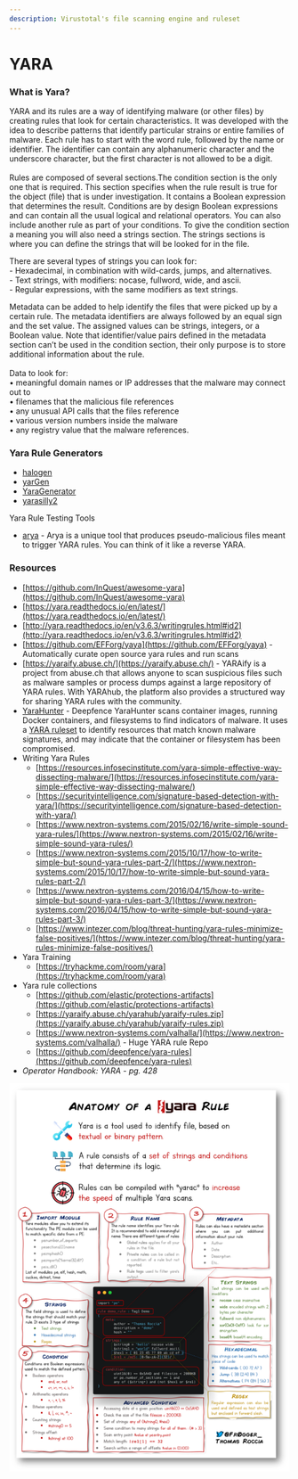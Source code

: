 ```yaml
---
description: Virustotal's file scanning engine and ruleset
---
```


# YARA

### What is Yara?

YARA and its rules are a way of identifying malware (or other files) by creating rules that look for certain characteristics. It was developed with the idea to describe patterns that identify particular strains or entire families of malware.  Each rule has to start with the word rule, followed by the name or identifier. The identifier can contain any alphanumeric character and the underscore character, but the first character is not allowed to be a digit.\
\
Rules are composed of several sections.The condition section is the only one that is required. This section specifies when the rule result is true for the object (file) that is under investigation. It contains a Boolean expression that determines the result. Conditions are by design Boolean expressions and can contain all the usual logical and relational operators. You can also include another rule as part of your conditions. To give the condition section a meaning you will also need a strings section. The strings sections is where you can define the strings that will be looked for in the file.

There are several types of strings you can look for:\
&#x20;\- Hexadecimal, in combination with wild-cards, jumps, and alternatives.\
&#x20;\- Text strings, with modifiers: nocase, fullword, wide, and ascii.\
&#x20;\- Regular expressions, with the same modifiers as text strings.

Metadata can be added to help identify the files that were picked up by a certain rule. The metadata identifiers are always followed by an equal sign and the set value. The assigned values can be strings, integers, or a Boolean value. Note that identifier/value pairs defined in the metadata section can’t be used in the condition section, their only purpose is to store additional information about the rule.\
\
Data to look for:\
• meaningful domain names or IP addresses that the malware may connect out to\
• filenames that the malicious file references\
• any unusual API calls that the files reference\
• various version numbers inside the malware\
• any registry value that the malware references.

### Yara Rule Generators

* [halogen](https://github.com/target/halogen)
* [yarGen](https://github.com/Neo23x0/yarGen)&#x20;
* [YaraGenerator](https://github.com/Xen0ph0n/YaraGenerator)&#x20;
* [yarasilly2](https://github.com/YARA-Silly-Silly/yarasilly2)

Yara Rule Testing Tools

* [arya](https://github.com/claroty/arya) - Arya is a unique tool that produces pseudo-malicious files meant to trigger YARA rules. You can think of it like a reverse YARA.

### Resources

* [https://github.com/InQuest/awesome-yara](https://github.com/InQuest/awesome-yara)
* [https://yara.readthedocs.io/en/latest/](https://yara.readthedocs.io/en/latest/)
* [http://yara.readthedocs.io/en/v3.6.3/writingrules.html#id2](http://yara.readthedocs.io/en/v3.6.3/writingrules.html#id2)
* [https://github.com/EFForg/yaya](https://github.com/EFForg/yaya) - Automatically curate open source yara rules and run scans
* [https://yaraify.abuse.ch/](https://yaraify.abuse.ch/) - YARAify is a project from abuse.ch that allows anyone to scan suspicious files such as malware samples or process dumps against a large repository of YARA rules. With YARAhub, the platform also provides a structured way for sharing YARA rules with the community.
* [YaraHunter](https://github.com/deepfence/YaraHunter) - Deepfence YaraHunter scans container images, running Docker containers, and filesystems to find indicators of malware. It uses a [YARA ruleset](https://github.com/deepfence/yara-rules) to identify resources that match known malware signatures, and may indicate that the container or filesystem has been compromised.
* Writing Yara Rules
  * [https://resources.infosecinstitute.com/yara-simple-effective-way-dissecting-malware/](https://resources.infosecinstitute.com/yara-simple-effective-way-dissecting-malware/)
  * [https://securityintelligence.com/signature-based-detection-with-yara/](https://securityintelligence.com/signature-based-detection-with-yara/)
  * [https://www.nextron-systems.com/2015/02/16/write-simple-sound-yara-rules/](https://www.nextron-systems.com/2015/02/16/write-simple-sound-yara-rules/)
  * [https://www.nextron-systems.com/2015/10/17/how-to-write-simple-but-sound-yara-rules-part-2/](https://www.nextron-systems.com/2015/10/17/how-to-write-simple-but-sound-yara-rules-part-2/)
  * [https://www.nextron-systems.com/2016/04/15/how-to-write-simple-but-sound-yara-rules-part-3/](https://www.nextron-systems.com/2016/04/15/how-to-write-simple-but-sound-yara-rules-part-3/)
  * [https://www.intezer.com/blog/threat-hunting/yara-rules-minimize-false-positives/](https://www.intezer.com/blog/threat-hunting/yara-rules-minimize-false-positives/)
* Yara Training
  * [https://tryhackme.com/room/yara](https://tryhackme.com/room/yara)
* Yara rule collections
  * [https://github.com/elastic/protections-artifacts](https://github.com/elastic/protections-artifacts)
  * [https://yaraify.abuse.ch/yarahub/yaraify-rules.zip](https://yaraify.abuse.ch/yarahub/yaraify-rules.zip)
  * [https://www.nextron-systems.com/valhalla/](https://www.nextron-systems.com/valhalla/) - Huge YARA rule Repo
  * [https://github.com/deepfence/yara-rules](https://github.com/deepfence/yara-rules)
* _Operator Handbook: YARA - pg. 428_

![](<../../.gitbook/assets/image (16).png>)

